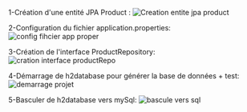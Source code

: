 1-Création d'une entité JPA Product :
![Creation entite jpa product](https://github.com/ZOUHAIDI-Mohamed-Ettayeb/TP2_JEE/assets/138864105/fb7f1f4c-d6dd-4308-8c2e-fb60bcd79e02)

2-Configuration du fichier application.properties:
![config fihcier app proper](https://github.com/ZOUHAIDI-Mohamed-Ettayeb/TP2_JEE/assets/138864105/93eb9f9d-4a0a-4c7f-a1cc-928184d0d324)

3-Création de l'interface ProductRepository:
![cration interface productRepo](https://github.com/ZOUHAIDI-Mohamed-Ettayeb/TP2_JEE/assets/138864105/2a078821-7423-4458-af79-828fc37c91c8)

4-Démarrage de h2database pour générer la base de données + test:
![demarrage projet](https://github.com/ZOUHAIDI-Mohamed-Ettayeb/TP2_JEE/assets/138864105/5c37833d-223c-4908-bebc-45769e43c362)

5-Basculer de h2database vers mySql:
![bascule vers sql ](https://github.com/ZOUHAIDI-Mohamed-Ettayeb/TP2_JEE/assets/138864105/dfa55262-0995-4cf9-ad92-2d0c9d01767f)
